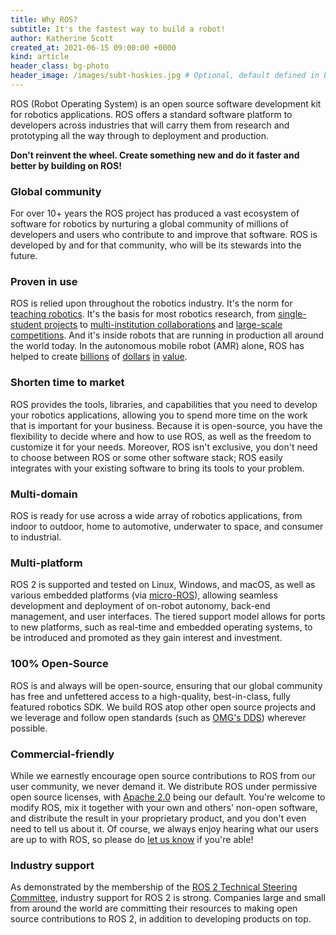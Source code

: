 ```yaml
---
title: Why ROS?
subtitle: It's the fastest way to build a robot!
author: Katherine Scott
created_at: 2021-06-15 09:00:00 +0000
kind: article
header_class: bg-photo
header_image: /images/subt-huskies.jpg # Optional, default defined in blog layout
---
```


ROS (Robot Operating System) is an open source software development kit for
robotics applications. ROS offers a standard software platform to developers
across industries that will carry them from research and prototyping all the way through to
deployment and production.

**Don't reinvent the wheel. Create something new and do it faster and better by building on ROS!**

### Global community

For over 10+ years the ROS project has produced a vast ecosystem of software for
robotics by nurturing a global community of millions of developers and users
who contribute to and improve that software. ROS is developed by and for that
community, who will be its stewards into the future.

### Proven in use

ROS is relied upon throughout the robotics industry. It's the norm for
[teaching robotics](http://wiki.ros.org/Courses). It's the basis for most
robotics research, from [single-student
projects](https://www.makr.org/2021/scorpio) to [multi-institution
collaborations](http://swarms.eu) and [large-scale
competitions](https://www.subtchallenge.com/). And it's inside robots that are
running in production all around the world today. In the autonomous mobile
robot (AMR) alone, ROS has helped to create
[billions](https://locusrobotics.com/our_news/meet-the-newest-robotics-unicorn-locus-robotics-raises-150-million-at-a-1-billion-valuation-on-surging-e-commerce-sales/)
of
[dollars](https://investors.teradyne.com/news-releases/news-release-details/teradyne-and-mobile-industrial-robots-mir-announce-teradynes/)
[in](https://news.shopify.com/shopify-to-acquire-6-river-systems#)
[value](https://www.zebra.com/us/en/about-zebra/newsroom/press-releases/2021/zebra-technologies-to-acquire-fetch-robotics.html).

### Shorten time to market

ROS provides the tools, libraries, and capabilities that you need to develop
your robotics applications, allowing you to spend more time on the work that is
important for your business. Because it is open-source, you have the
flexibility to decide where and how to use ROS, as well as the freedom to
customize it for your needs. Moreover, ROS isn't exclusive, you don't need to choose between ROS or some other software stack; ROS easily integrates with your existing software to bring its tools to your problem. 

### Multi-domain

ROS is ready for use across a wide array of robotics applications, from indoor
to outdoor, home to automotive, underwater to space, and consumer to
industrial.

### Multi-platform

ROS 2 is supported and tested on Linux, Windows, and macOS, as well as various
embedded platforms (via [micro-ROS](https://micro.ros.org/)), allowing seamless
development and deployment of on-robot autonomy, back-end management, and user
interfaces. The tiered support model allows for ports to new platforms, such as
real-time and embedded operating systems, to be introduced and promoted as they gain interest
and investment.

### 100% Open-Source

ROS is and always will be open-source, ensuring that our global community has
free and unfettered access to a high-quality, best-in-class, fully featured
robotics SDK. We build ROS atop other open source projects and we leverage and
follow open standards (such as [OMG's
DDS](https://design.ros2.org/articles/ros_on_dds.html)) wherever possible.

### Commercial-friendly

While we earnestly encourage open source contributions to ROS from our user
community, we never demand it. We distribute ROS under permissive open source
licenses, with [Apache 2.0](https://www.apache.org/licenses/LICENSE-2.0.html)
being our default. You're welcome to modify ROS, mix it together with your own
and others' non-open software, and distribute the result in your proprietary
product, and you don't even need to tell us about it. Of course, we always
enjoy hearing what our users are up to with ROS, so please do [let us
know](https://discourse.ros.org/c/ros-projects) if you're able!


### Industry support

As demonstrated by the membership of the [ROS 2 Technical Steering
Committee](https://docs.ros.org/en/rolling/Governance.html), industry support
for ROS 2 is strong.  Companies large and small from around the world are
committing their resources to making open source contributions to ROS 2, in
addition to developing products on top.
